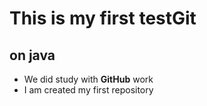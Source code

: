 # This is my first testGit
## on java

- We did study with __GitHub__ work
- I am created my first repository
